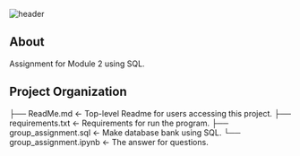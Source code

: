 ![header](github-header.png)

## About
Assignment for Module 2 using SQL.

## Project Organization

├── ReadMe.md               <- Top-level Readme for users accessing this project.
├── requirements.txt        <- Requirements for run the program.
├── group_assignment.sql    <- Make database bank using SQL.
└── group_assignment.ipynb  <- The answer for questions.
